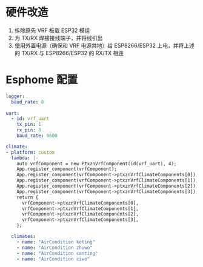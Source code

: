 # 硬件改造
1. 拆除原先 VRF 板载 ESP32 模组
1. 为 TX/RX 焊接接线端子，并将线引出
1. 使用外置电源（确保和 VRF 电源共地）给 ESP8266/ESP32 上电，并将上述的 TX/RX 与 ESP8266/ESP32 的 RX/TX 相连

# Esphome 配置
```yaml
logger:
  baud_rate: 0
  
uart:
  - id: vrf_uart
    tx_pin: 1
    rx_pin: 3
    baud_rate: 9600

climate:
- platform: custom
  lambda: |-
    auto vrfComponent = new PtxznVrfComponent(id(vrf_uart), 4);
    App.register_component(vrfComponent);
    App.register_component(vrfComponent->ptxznVrfClimateComponents[0]);
    App.register_component(vrfComponent->ptxznVrfClimateComponents[1]);
    App.register_component(vrfComponent->ptxznVrfClimateComponents[2]);
    App.register_component(vrfComponent->ptxznVrfClimateComponents[3]);
    return {
      vrfComponent->ptxznVrfClimateComponents[0],
      vrfComponent->ptxznVrfClimateComponents[1],
      vrfComponent->ptxznVrfClimateComponents[2],
      vrfComponent->ptxznVrfClimateComponents[3],
    };

  climates:
    - name: "AirCondition keting"
    - name: "AirCondition zhuwo"
    - name: "AirCondition canting"
    - name: "AirCondition ciwo"
```
